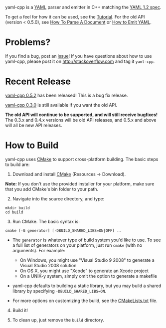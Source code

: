 yaml-cpp is a [YAML](http://www.yaml.org/) parser and emitter in C++ matching the [YAML 1.2 spec](http://www.yaml.org/spec/1.2/spec.html).

To get a feel for how it can be used, see the [Tutorial](http://code.google.com/p/yaml-cpp/wiki/Tutorial). For the old API (version < 0.5.0), see [How To Parse A Document](http://code.google.com/p/yaml-cpp/wiki/HowToParseADocument) or [How to Emit YAML](http://code.google.com/p/yaml-cpp/wiki/HowToEmitYAML).


# Problems? #

If you find a bug, post an [issue](http://code.google.com/p/yaml-cpp/issues/list)! If you have questions about how to use yaml-cpp, please post it on http://stackoverflow.com and tag it `yaml-cpp`.

# Recent Release #

[yaml-cpp 0.5.2](https://yaml-cpp.googlecode.com/archive/release-0.5.2.tar.gz) has been released! This is a bug fix release.

[yaml-cpp 0.3.0](http://yaml-cpp.googlecode.com/files/yaml-cpp-0.3.0.tar.gz) is still available if you want the old API.

**The old API will continue to be supported, and will still receive bugfixes!** The 0.3.x and 0.4.x versions will be old API releases, and 0.5.x and above will all be new API releases.

# How to Build #

yaml-cpp uses [CMake](http://www.cmake.org) to support cross-platform building. The basic steps to build are:

1. Download and install [CMake](http://www.cmake.org) (Resources -> Download).

**Note:** If you don't use the provided installer for your platform, make sure that you add CMake's bin folder to your path.

2. Navigate into the source directory, and type:

```
mkdir build
cd build
```

3. Run CMake. The basic syntax is:

```
cmake [-G generator] [-DBUILD_SHARED_LIBS=ON|OFF] ..
```

  * The `generator` is whatever type of build system you'd like to use. To see a full list of generators on your platform, just run `cmake` (with no arguments). For example:
    * On Windows, you might use "Visual Studio 9 2008" to generate a Visual Studio 2008 solution
    * On OS X, you might use "Xcode" to generate an Xcode project
    * On a UNIX-y system, simply omit the option to generate a makefile

  * yaml-cpp defaults to building a static library, but you may build a shared library by specifying `-DBUILD_SHARED_LIBS=ON`.

  * For more options on customizing the build, see the [CMakeLists.txt](http://code.google.com/p/yaml-cpp/source/browse/CMakeLists.txt) file.

4. Build it!

5. To clean up, just remove the `build` directory.